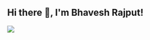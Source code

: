## Hi there 👋, I'm Bhavesh Rajput!

![](https://komarev.com/ghpvc/?username=bhaveshrajput99&color=blueviolet&style=flat)
<!--
**bhaveshrajput99/bhaveshrajput99** is a ✨ _special_ ✨ repository because its `README.md` (this file) appears on your GitHub profile.

Here are some ideas to get you started:

- 🔭 I’m currently working on ...
- 🌱 I’m currently learning ...
- 👯 I’m looking to collaborate on ...
- 🤔 I’m looking for help with ...
- 💬 Ask me about ...
- 📫 How to reach me: ...
- 😄 Pronouns: ...
- ⚡ Fun fact: ...
-->
